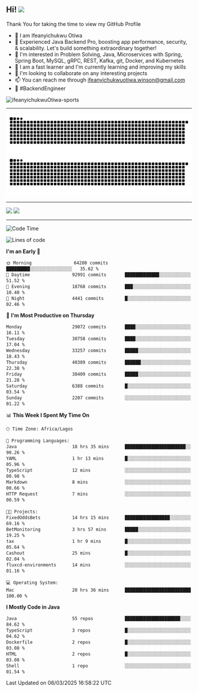 <!-- BLOG-POST-LIST:START --><!-- BLOG-POST-LIST:END -->

## Hi! <img src="https://media.giphy.com/media/hvRJCLFzcasrR4ia7z/giphy.gif" width="4%"> 

Thank You for taking the time to view my GitHub Profile

- 👋 I am Ifeanyichukwu Otiwa
- 🚀 Experienced Java Backend Pro, boosting app performance, security, & scalability. Let's build something extraordinary together!
- 👀 I'm interested in Problem Solving, Java, Microservices with Spring, Spring Boot, MySQL, gRPC, REST, Kafka, git, Docker, and Kubernetes
- 🌱 I am a fast learner and I'm currently learning and improving my skills
- 💞️ I'm looking to collaborate on any interesting projects
- 📫 You can reach me through ifeanyichukwuotiwa.winson@gmail.com
- 🚀 #BackendEngineer

<p align="left" marginTop="10px"> <img src="https://komarev.com/ghpvc/?username=ifeanyichukwuOtiwa-sports&label=Profile%20views&color=0e75b6&style=for-the-badge" alt="ifeanyichukwuOtiwa-sports" /> </p>

***

<!--🐍📈SNAKEGRAPH / 🌐WEBSITE: https://github.com/Platane/snk -->
![github contribution grid snake animation](https://raw.githubusercontent.com/ifeanyichukwuOtiwa-sports/ifeanyichukwuOtiwa-sports/output/github-contribution-grid-snake-dark.svg#gh-dark-mode-only)![github contribution grid snake animation](https://raw.githubusercontent.com/ifeanyichukwuOtiwa-sports/ifeanyichukwuOtiwa-sports/output/github-contribution-grid-snake.svg#gh-light-mode-only)

***

<p float="left">
  <img float="left" src="https://github-readme-stats.vercel.app/api?username=ifeanyichukwuOtiwa-sports&count_private=true&include_all_commits=true&theme=react&show_icons=true" />
  <img float="right" src="https://github-readme-stats.vercel.app/api/top-langs/?username=ifeanyichukwuOtiwa-sports&layout=compact&show_icons=true&theme=react" /> 
</p>

***



<!--START_SECTION:waka-->
![Code Time](http://img.shields.io/badge/Code%20Time-3%2C520%20hrs-blue)

![Lines of code](https://img.shields.io/badge/From%20Hello%20World%20I%27ve%20Written-44.9%20million%20lines%20of%20code-blue)

**I'm an Early 🐤** 

```text
🌞 Morning                64280 commits       █████████░░░░░░░░░░░░░░░░   35.62 % 
🌆 Daytime                92991 commits       █████████████░░░░░░░░░░░░   51.52 % 
🌃 Evening                18768 commits       ███░░░░░░░░░░░░░░░░░░░░░░   10.40 % 
🌙 Night                  4441 commits        █░░░░░░░░░░░░░░░░░░░░░░░░   02.46 % 
```
📅 **I'm Most Productive on Thursday** 

```text
Monday                   29072 commits       ████░░░░░░░░░░░░░░░░░░░░░   16.11 % 
Tuesday                  30758 commits       ████░░░░░░░░░░░░░░░░░░░░░   17.04 % 
Wednesday                33257 commits       █████░░░░░░░░░░░░░░░░░░░░   18.43 % 
Thursday                 40389 commits       ██████░░░░░░░░░░░░░░░░░░░   22.38 % 
Friday                   38409 commits       █████░░░░░░░░░░░░░░░░░░░░   21.28 % 
Saturday                 6388 commits        █░░░░░░░░░░░░░░░░░░░░░░░░   03.54 % 
Sunday                   2207 commits        ░░░░░░░░░░░░░░░░░░░░░░░░░   01.22 % 
```


📊 **This Week I Spent My Time On** 

```text
🕑︎ Time Zone: Africa/Lagos

💬 Programming Languages: 
Java                     18 hrs 35 mins      ███████████████████████░░   90.26 % 
YAML                     1 hr 13 mins        █░░░░░░░░░░░░░░░░░░░░░░░░   05.96 % 
TypeScript               12 mins             ░░░░░░░░░░░░░░░░░░░░░░░░░   00.98 % 
Markdown                 8 mins              ░░░░░░░░░░░░░░░░░░░░░░░░░   00.66 % 
HTTP Request             7 mins              ░░░░░░░░░░░░░░░░░░░░░░░░░   00.59 % 

🐱‍💻 Projects: 
FixedOddsBets            14 hrs 15 mins      █████████████████░░░░░░░░   69.16 % 
BetMonitoring            3 hrs 57 mins       █████░░░░░░░░░░░░░░░░░░░░   19.25 % 
tax                      1 hr 9 mins         █░░░░░░░░░░░░░░░░░░░░░░░░   05.64 % 
Cashout                  25 mins             █░░░░░░░░░░░░░░░░░░░░░░░░   02.04 % 
fluxcd-environments      14 mins             ░░░░░░░░░░░░░░░░░░░░░░░░░   01.16 % 

💻 Operating System: 
Mac                      20 hrs 36 mins      █████████████████████████   100.00 % 
```

**I Mostly Code in Java** 

```text
Java                     55 repos            █████████████████████░░░░   84.62 % 
TypeScript               3 repos             █░░░░░░░░░░░░░░░░░░░░░░░░   04.62 % 
Dockerfile               2 repos             █░░░░░░░░░░░░░░░░░░░░░░░░   03.08 % 
HTML                     2 repos             █░░░░░░░░░░░░░░░░░░░░░░░░   03.08 % 
Shell                    1 repo              ░░░░░░░░░░░░░░░░░░░░░░░░░   01.54 % 
```




 Last Updated on 06/03/2025 16:58:22 UTC
<!--END_SECTION:waka-->

<!--
<p align="center">
![trophy](https://github-profile-trophy.vercel.app/?username=ifeanyichukwuOtiwa-sports&theme=onedark) (https://github.com/ryo-ma/github-profile-trophy)
</p>
-->

<!---
ifeanyi-otiwa/ifeanyi-otiwa is a ✨ special ✨ repository because its `README.md` (this file) appears on your GitHub profile.
You can click the Preview link to take a look at your changes.
--->
